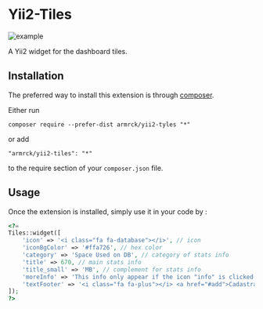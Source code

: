 Yii2-Tiles
==============

![example](https://w3bsistemas.com/shared/yii2-tiles/armrck-tiles-demo.gif)

A Yii2 widget for the dashboard tiles.

Installation
------------

The preferred way to install this extension is through [composer](http://getcomposer.org/download/).

Either run

```
composer require --prefer-dist armrck/yii2-tyles "*"
```

or add

```
"armrck/yii2-tiles": "*"
```

to the require section of your `composer.json` file.

Usage
-----

Once the extension is installed, simply use it in your code by :

```php
<?=  
Tiles::widget([
    'icon' => '<i class="fa fa-database"></i>', // icon
    'iconBgColor' => '#ffa726', // hex color
    'category' => 'Space Used on DB', // category of stats info
    'title' => 670, // main stats info
    'title_small' => 'MB', // complement for stats info
    'moreInfo' => 'This info only appear if the icon "info" is clicked'
    'textFooter' => '<i class="fa fa-plus"></i> <a href="#add">Cadastrar Colaborador</a>'
]);
?>
```

